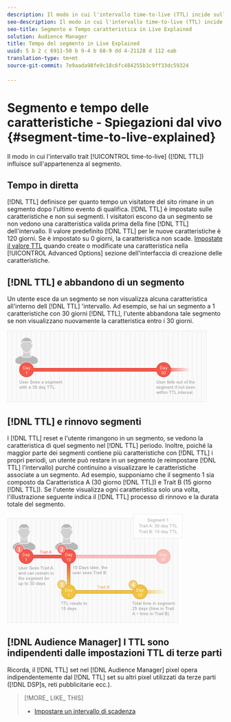 ```yaml
---
description: Il modo in cui l'intervallo time-to-live (TTL) incide sull'appartenenza al segmento.
seo-description: Il modo in cui l'intervallo time-to-live (TTL) incide sull'appartenenza al segmento.
seo-title: Segmento e Tempo caratteristica in Live Explained
solution: Audience Manager
title: Tempo del segmento in Live Explained
uuid: 5 b 2 c 6911-50 b 9-4 b 68-9 dd 4-21128 d 112 eab
translation-type: tm+mt
source-git-commit: 7e9aada98fe9c18c6fc484255b3c9ff33dc59324

---
```



# Segmento e tempo delle caratteristiche - Spiegazioni dal vivo {#segment-time-to-live-explained}

Il modo in cui l&#39;intervallo trait [!UICONTROL time-to-live] ([!DNL TTL]) influisce sull&#39;appartenenza al segmento.

<!-- segment-ttl-explained.xml -->

## Tempo in diretta

[!DNL TTL] definisce per quanto tempo un visitatore del sito rimane in un segmento dopo l&#39;ultimo evento di qualifica. [!DNL TTL] è impostato sulle caratteristiche e non sui segmenti. I visitatori escono da un segmento se non vedono una caratteristica valida prima della fine [!DNL TTL] dell&#39;intervallo. Il valore predefinito [!DNL TTL] per le nuove caratteristiche è 120 giorni. Se è impostato su 0 giorni, la caratteristica non scade. [Impostate il valore TTL](../../features/traits/create-onboarded-rule-based-traits.md#set-expiration-interval) quando create o modificate una caratteristica nella [!UICONTROL Advanced Options] sezione dell&#39;interfaccia di creazione delle caratteristiche.

## [!DNL TTL] e abbandono di un segmento

Un utente esce da un segmento se non visualizza alcuna caratteristica all&#39;interno dell [!DNL TTL] &#39;intervallo. Ad esempio, se hai un segmento a 1 caratteristiche con 30 giorni [!DNL TTL], l&#39;utente abbandona tale segmento se non visualizzano nuovamente la caratteristica entro i 30 giorni.

![](assets/ttl_1.png)

## [!DNL TTL] e rinnovo segmenti

I [!DNL TTL] reset e l&#39;utente rimangono in un segmento, se vedono la caratteristica di quel segmento nel [!DNL TTL] periodo. Inoltre, poiché la maggior parte dei segmenti contiene più caratteristiche con [!DNL TTL] i propri periodi, un utente può restare in un segmento (e reimpostare [!DNL TTL] l&#39;intervallo) purché continuino a visualizzare le caratteristiche associate a un segmento. Ad esempio, supponiamo che il segmento 1 sia composto da Caratteristica A (30 giorno [!DNL TTL]) e Trait B (15 giorno [!DNL TTL]). Se l&#39;utente visualizza ogni caratteristica solo una volta, l&#39;illustrazione seguente indica il [!DNL TTL] processo di rinnovo e la durata totale del segmento.

![](assets/ttl_2.png)

## [!DNL Audience Manager] I TTL sono indipendenti dalle impostazioni TTL di terze parti

Ricorda, il [!DNL TTL] set nel [!DNL Audience Manager] pixel opera indipendentemente dal [!DNL TTL] set su altri pixel utilizzati da terze parti ([!DNL DSP]s, reti pubblicitarie ecc.).

>[!MORE_ LIKE_ THIS]
>
>* [Impostare un intervallo di scadenza](../../features/traits/create-onboarded-rule-based-traits.md#set-expiration-interval)

